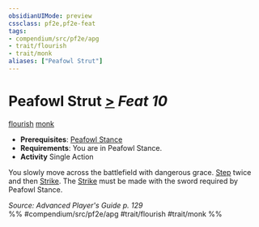 ```yaml
---
obsidianUIMode: preview
cssclass: pf2e,pf2e-feat
tags:
- compendium/src/pf2e/apg
- trait/flourish
- trait/monk
aliases: ["Peafowl Strut"]
---
```

# Peafowl Strut  [>](rules/core-rulebook/chapter-9-playing-the-game.md#Actions "Single Action") *Feat 10*  
[flourish](rules/traits/flourish.md)  [monk](rules/traits/monk.md)  

- **Prerequisites**: [Peafowl Stance](compendium/feats/peafowl-stance-apg.md)
- **Requirements**: You are in Peafowl Stance.
- **Activity** Single Action

You slowly move across the battlefield with dangerous grace. [Step](rules/actions/step.md) twice and then [Strike](rules/actions/strike.md). The [Strike](rules/actions/strike.md) must be made with the sword required by Peafowl Stance.

*Source: Advanced Player's Guide p. 129*  
%% #compendium/src/pf2e/apg #trait/flourish #trait/monk %%
